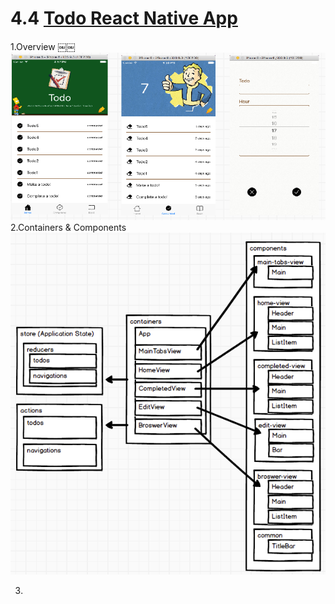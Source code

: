 # 4.4 [Todo React Native App](https://github.com/unbug/TodoRN)

1.Overview
￼￼![](QQ20160721-4.png)
2.Containers & Components
![](QQ20160721-6.png)

3.
